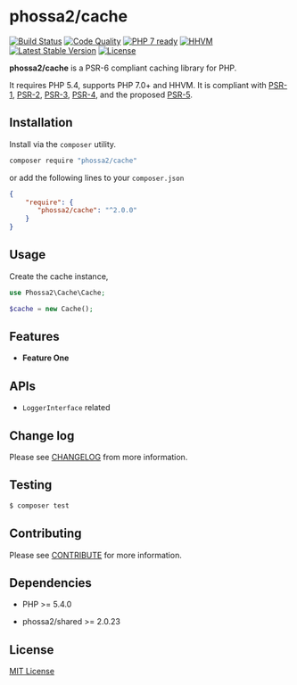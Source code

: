 # phossa2/cache
[![Build Status](https://travis-ci.org/phossa2/cache.svg?branch=master)](https://travis-ci.org/phossa2/cache)
[![Code Quality](https://scrutinizer-ci.com/g/phossa2/cache/badges/quality-score.png?b=master)](https://scrutinizer-ci.com/g/phossa2/cache/)
[![PHP 7 ready](http://php7ready.timesplinter.ch/phossa2/cache/master/badge.svg)](https://travis-ci.org/phossa2/cache)
[![HHVM](https://img.shields.io/hhvm/phossa2/cache.svg?style=flat)](http://hhvm.h4cc.de/package/phossa2/cache)
[![Latest Stable Version](https://img.shields.io/packagist/vpre/phossa2/cache.svg?style=flat)](https://packagist.org/packages/phossa2/cache)
[![License](https://poser.pugx.org/phossa2/cache/license)](http://mit-license.org/)

**phossa2/cache** is a PSR-6 compliant caching library for PHP.

It requires PHP 5.4, supports PHP 7.0+ and HHVM. It is compliant with [PSR-1][PSR-1],
[PSR-2][PSR-2], [PSR-3][PSR-3], [PSR-4][PSR-4], and the proposed [PSR-5][PSR-5].

[PSR-1]: http://www.php-fig.org/psr/psr-1/ "PSR-1: Basic Coding Standard"
[PSR-2]: http://www.php-fig.org/psr/psr-2/ "PSR-2: Coding Style Guide"
[PSR-3]: http://www.php-fig.org/psr/psr-3/ "PSR-3: Logger Interface"
[PSR-4]: http://www.php-fig.org/psr/psr-4/ "PSR-4: Autoloader"
[PSR-5]: https://github.com/phpDocumentor/fig-standards/blob/master/proposed/phpdoc.md "PSR-5: PHPDoc"

Installation
---
Install via the `composer` utility.

```bash
composer require "phossa2/cache"
```

or add the following lines to your `composer.json`

```json
{
    "require": {
       "phossa2/cache": "^2.0.0"
    }
}
```

Usage
---

Create the cache instance,

```php
use Phossa2\Cache\Cache;

$cache = new Cache();
```

Features
---

- <a name="anchor"></a>**Feature One**


APIs
---

- <a name="api"></a>`LoggerInterface` related

Change log
---

Please see [CHANGELOG](CHANGELOG.md) from more information.

Testing
---

```bash
$ composer test
```

Contributing
---

Please see [CONTRIBUTE](CONTRIBUTE.md) for more information.

Dependencies
---

- PHP >= 5.4.0

- phossa2/shared >= 2.0.23

License
---

[MIT License](http://mit-license.org/)
